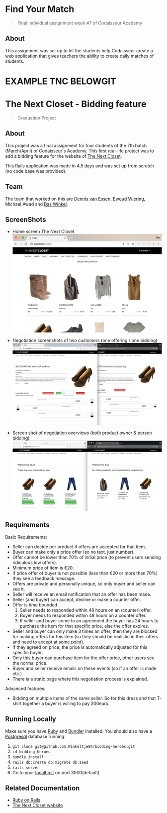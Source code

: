 # Find Your Match
> Final individual assignment week #7 of Codaisseur Academy

## About
This assignment was set up to let the students help Codaisseur create a web application that gives teachers the ability to create daily matches of students. 







# EXAMPLE TNC BELOWGIT


# The Next Closet - Bidding feature
> Graduation Project

## About
This project was a final assignment for four students of the 7th batch (March/April) of Codaisseur's Academy. This first real-life project was to add a bidding feature for the website of [The Next Closet](https://thenextcloset.com/).

This Rails application was made in 4,5 days and was set up from scratch (no code base was provided).

## Team
The team that worked on this are
[Dennis van Essen](https://github.com/Dvessen83), [Ewoud Wiering](https://github.com/ewoudtm), Michael Awad and [Bas Winkel](https://github.com/Winkeltje84).

## ScreenShots

- Home screen The Next Closet
[![](https://github.com/Winkeltje84/bidding-heroes/blob/master/app/assets/images/screenshots/ScreenShot-home.png?raw=true)](/assets/images/screenshots/screenshot-home.png?raw=true)

- Negotiation screenshots of two customers (one offering / one bidding)
[![](https://github.com/Winkeltje84/bidding-heroes/blob/master/app/assets/images/screenshots/ScreenShot-negotiation.png?raw=true)](/assets/images/screenshots/screenshot-negotiation.png?raw=true)

- Screen shot of negotiation overviews (both product owner & person bidding)
[![](https://github.com/Winkeltje84/bidding-heroes/blob/master/app/assets/images/screenshots/ScreenShot-overviews.png?raw=true)](/assets/images/screenshots/screenshot-overviews.png?raw=true)

## Requirements
Basic Requirements:
- Seller can decide per product if offers are accepted for that item.
- Buyer can make only a price offer (so no text, just number).
- Offer cannot be lower than 70% of initial price (to prevent users sending ridiculous low offers).
- Minimum price of item is €20.
- If price offer of buyer is not possible (less than €20 or more than 70%) they see a feedback message.
- Offers are private and personally unique, so only buyer and seller can see it.
- Seller will receive an email notification that an offer has been made.
- Seller (and buyer) can accept, decline or make a counter offer.
- Offer is time bounded.
  1. Seller needs to responded within 48 hours on an (counter) offer.
  2. Buyer needs to responded within 48 hours on a counter offer.
  3. If seller and buyer come to an agreement the buyer has 24 hours to purchase the item for that specific price, else the offer expires.
- Seller and buyer can only make 3 times an offer, then they are blocked for making offers for this item (so they should be realistic in their offers and need to accept at some point).
- If they agreed on price, the price is automatically adjusted for this specific buyer.
- Only this buyer can purchase item for the offer price, other users see the normal price.
- Buyer and seller receive emails on these events (so if an offer is made etc.)
- There is a static page where this negotiation process is explained.

Advanced features:
- Bidding on multiple items of the same seller. So for this dress and that T-shirt together a buyer is willing to pay 200euro.


## Running Locally
Make sure you have [Ruby](https://www.ruby-lang.org/en/) and [Bundler](http://bundler.io/) installed.
You should also have a [Postgresql](https://www.postgresql.org/) database running.

  1. `git clone git@github.com:Winkeltje84/bidding-heroes.git`
  2. `cd bidding-heroes`
  3. `bundle install`
  4. `rails db:create db:migrate db:seed`
  5. `rails server`
  6. Go to your [localhost](http://localhost:3000) on port 3000(default)

## Related Documentation
  * [Ruby on Rails](http://rubyonrails.org/)
  * [The Next Closet website](https://thenextcloset.com/)
